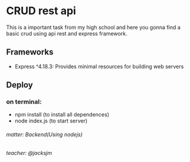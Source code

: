 # CRUD rest api
This is a important task from my high school and here you gonna find a basic crud using api rest and express framework.

## Frameworks
- Express ^4.18.3: Provides minimal resources for building web servers

## Deploy
### on terminal:
- npm install (to install all dependences)
- node index.js (to start server)

###### matter: Backend(Using nodejs)
###### teacher: @jacksjm

